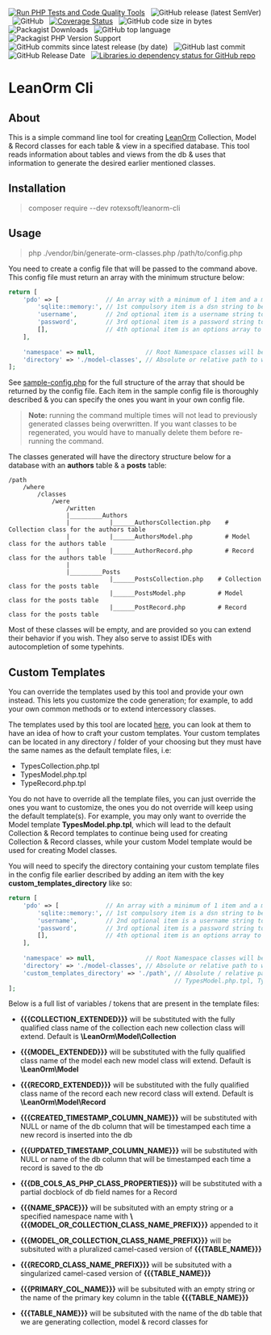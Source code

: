 [![Run PHP Tests and Code Quality Tools](https://github.com/rotexsoft/leanorm-cli/actions/workflows/php.yml/badge.svg)](https://github.com/rotexsoft/leanorm-cli/actions/workflows/php.yml) &nbsp; 
![GitHub release (latest SemVer)](https://img.shields.io/github/v/release/rotexsoft/leanorm-cli) &nbsp; 
![GitHub](https://img.shields.io/github/license/rotexsoft/leanorm-cli) &nbsp; 
[![Coverage Status](https://coveralls.io/repos/github/rotexsoft/leanorm-cli/badge.svg)](https://coveralls.io/github/rotexsoft/leanorm-cli) &nbsp; 
![GitHub code size in bytes](https://img.shields.io/github/languages/code-size/rotexsoft/leanorm-cli) &nbsp; 
![Packagist Downloads](https://img.shields.io/packagist/dt/rotexsoft/leanorm-cli) &nbsp; 
![GitHub top language](https://img.shields.io/github/languages/top/rotexsoft/leanorm-cli) &nbsp; 
![Packagist PHP Version Support](https://img.shields.io/packagist/php-v/rotexsoft/leanorm-cli) &nbsp; 
![GitHub commits since latest release (by date)](https://img.shields.io/github/commits-since/rotexsoft/leanorm-cli/latest) &nbsp; 
![GitHub last commit](https://img.shields.io/github/last-commit/rotexsoft/leanorm-cli) &nbsp; 
![GitHub Release Date](https://img.shields.io/github/release-date/rotexsoft/leanorm-cli) &nbsp; 
<a href="https://libraries.io/github/rotexsoft/leanorm-cli">
    <img alt="Libraries.io dependency status for GitHub repo" src="https://img.shields.io/librariesio/github/rotexsoft/leanorm-cli">
</a>

# LeanOrm Cli

## About

This is a simple command line tool for creating [LeanOrm](https://github.com/rotexsoft/leanorm) Collection, Model & Record classes for each table & view in a specified database. This tool reads information about tables and views from the db & uses that information to generate the desired earlier mentioned classes.

## Installation

> composer require --dev rotexsoft/leanorm-cli


## Usage

> php ./vendor/bin/generate-orm-classes.php /path/to/config.php

You need to create a config file that will be passed to the command above. 
This config file must return an array with the minimum structure below:

```php
return [
    'pdo' => [             // An array with a minimum of 1 item and a maximum of 4 items
        'sqlite::memory:', // 1st compulsory item is a dsn string to be passed as 1st arg to the PDO consructor
        'username',        // 2nd optional item is a username string to be passed as 2nd arg to the PDO consructor
        'password',        // 3rd optional item is a password string to be passed as 3rd arg to the PDO consructor
        [],                // 4th optional item is an options array to be passed as 4th arg to the PDO consructor
    ],                                                              
    
    'namespace' => null,              // Root Namespace classes will belong to. E.g. 'App\\DataSource'. Null means no namespace.
    'directory' => './model-classes', // Absolute or relative path to where classes are to be written
];
```
See [sample-config.php](sample-config.php) for the full structure of the array that should be returned by the config file. 
Each item in the sample config file is thoroughly described & you can specify the ones you want in your own config file.

> **Note:** running the command multiple times will not lead to previously generated classes being overwritten. If you want classes to be regenerated, you would have to manually delete them before re-running the command.

The classes generated will have the directory structure below for a database with an **authors** table & a **posts** table:

```
/path
    /where
        /classes
            /were
                /written
                |_________Authors
                |           |______AuthorsCollection.php    # Collection class for the authors table
                |           |______AuthorsModel.php         # Model class for the authors table 
                |           |______AuthorRecord.php         # Record class for the authors table 
                |
                |_________Posts
                            |______PostsCollection.php    # Collection class for the posts table
                            |______PostsModel.php         # Model class for the posts table 
                            |______PostRecord.php         # Record class for the posts table 
```

Most of these classes will be empty, and are provided so you can extend their behavior if you wish. They also serve to assist IDEs with autocompletion of some typehints.

## Custom Templates

You can override the templates used by this tool and provide your own instead. This lets you customize the code generation; for example, to add your own common methods or to extend intercessory classes.

The templates used by this tool are located [here](templates), you can look at them to have an idea of how to craft your custom templates. Your custom templates can be located in any directory / folder of your choosing but they must have the same names as the default template files, i.e: 

- TypesCollection.php.tpl
- TypesModel.php.tpl
- TypeRecord.php.tpl

You do not have to override all the template files, you can just override the ones you want to customize, the ones you do not override will keep using the default template(s). For example, you may only want to override the Model template **TypesModel.php.tpl**, which will lead to the default Collection & Record templates to continue being used for creating Collection & Record classes, while your custom Model template would be used for creating Model classes.

You will need to specify the directory containing your custom template files in the config file earlier described by adding an item with the key **custom_templates_directory** like so:



```php
return [
    'pdo' => [             // An array with a minimum of 1 item and a maximum of 4 items
        'sqlite::memory:', // 1st compulsory item is a dsn string to be passed as 1st arg to the PDO consructor
        'username',        // 2nd optional item is a username string to be passed as 2nd arg to the PDO consructor
        'password',        // 3rd optional item is a password string to be passed as 3rd arg to the PDO consructor
        [],                // 4th optional item is an options array to be passed as 4th arg to the PDO consructor
    ],                                                              
    
    'namespace' => null,              // Root Namespace classes will belong to. E.g. 'App\\DataSource'. Null means no namespace.
    'directory' => './model-classes', // Absolute or relative path to where classes are to be written
    'custom_templates_directory' => './path', // Absolute / relative path to a location containing 1 or more template files below
                                              // TypesModel.php.tpl, TypesCollection.php.tpl & TypeRecord.php.tpl
];
```

Below is a full list of variables / tokens that are present in the template files:

- **{{{COLLECTION_EXTENDED}}}** will be substituted with the fully qualified class name of the collection each new collection class will extend. Default is **\LeanOrm\Model\Collection**
- **{{{MODEL_EXTENDED}}}** will be substituted with the fully qualified class name of the model each new model class will extend. Default is **\LeanOrm\Model**
- **{{{RECORD_EXTENDED}}}** will be substituted with the fully qualified class name of the record each new record class will extend. Default is **\LeanOrm\Model\Record**

- **{{{CREATED_TIMESTAMP_COLUMN_NAME}}}** will be substituted with NULL or name of the db column that will be timestamped each time a new record is inserted into the db
- **{{{UPDATED_TIMESTAMP_COLUMN_NAME}}}** will be substituted with NULL or name of the db column that will be timestamped each time a record is saved to the db

- **{{{DB_COLS_AS_PHP_CLASS_PROPERTIES}}}** will be substituted with a partial docblock of db field names for a Record

- **{{{NAME_SPACE}}}** will be subsituted with an empty string or a specified namespace name with **\\{{{MODEL_OR_COLLECTION_CLASS_NAME_PREFIX}}}** appended to it

- **{{{MODEL_OR_COLLECTION_CLASS_NAME_PREFIX}}}** will be subsituted with a pluralized camel-cased version of **{{{TABLE_NAME}}}**
- **{{{RECORD_CLASS_NAME_PREFIX}}}** will be subsituted with a singularized camel-cased version of **{{{TABLE_NAME}}}**

- **{{{PRIMARY_COL_NAME}}}** will be subsituted with an empty string or the name of the primary key column in the table **{{{TABLE_NAME}}}**
- **{{{TABLE_NAME}}}** will be subsituted with the name of the db table that we are generating collection, model & record classes for
